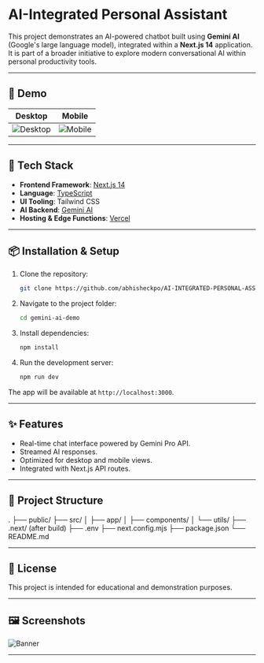 # AI-Integrated Personal Assistant

This project demonstrates an AI-powered chatbot built using **Gemini AI** (Google's large language model), integrated within a **Next.js 14** application. It is part of a broader initiative to explore modern conversational AI within personal productivity tools.

---

## 📸 Demo

Desktop            |  Mobile
:-------------------------:|:-------------------------:
![Desktop][desktop]  |   ![Mobile][mobile]  

---

## 🧰 Tech Stack

- **Frontend Framework**: [Next.js 14](https://nextjs.org/)
- **Language**: [TypeScript](https://www.typescriptlang.org/)
- **UI Tooling**: Tailwind CSS
- **AI Backend**: [Gemini AI](https://gemini.google.com/app)
- **Hosting & Edge Functions**: [Vercel](https://vercel.com/home)

---

## 📦 Installation & Setup

1. Clone the repository:

    ```bash
    git clone https://github.com/abhisheckpo/AI-INTEGRATED-PERSONAL-ASSISTANT.git
    ```

2. Navigate to the project folder:

    ```bash
    cd gemini-ai-demo
    ```

3. Install dependencies:

    ```bash
    npm install
    ```

4. Run the development server:

    ```bash
    npm run dev
    ```

The app will be available at `http://localhost:3000`.

---

## ✨ Features

- Real-time chat interface powered by Gemini Pro API.
- Streamed AI responses.
- Optimized for desktop and mobile views.
- Integrated with Next.js API routes.

---

## 📁 Project Structure

.
├── public/
├── src/
│ ├── app/
│ ├── components/
│ └── utils/
├── .next/ (after build)
├── .env
├── next.config.mjs
├── package.json
└── README.md


---

## 📄 License

This project is intended for educational and demonstration purposes.

---

## 🖼️ Screenshots

![Banner][screenshot]

---

<!-- IMAGE & LINK REFERENCES -->
[screenshot]: https://raw.githubusercontent.com/CharlesAE/gemini-ai-demo/main/screenshots/gemini_banner.jpg
[desktop]: https://raw.githubusercontent.com/CharlesAE/gemini-ai-demo/main/screenshots/desktop.gif
[mobile]: https://raw.githubusercontent.com/CharlesAE/gemini-ai-demo/main/screenshots/mobile.gif
